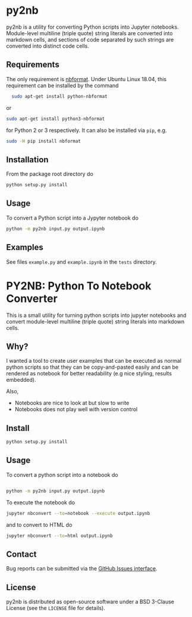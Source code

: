 # py2nb

py2nb is a utility for converting Python scripts into Jupyter notebooks.
Module-level multiline (triple quote) string literals are converted
into markdown cells, and sections of code separated by such strings are
converted into distinct code cells.


## Requirements

The only requirement is [nbformat](https://github.com/jupyter/nbformat).
Under Ubuntu Linux 18.04, this requirement can be installed by the command
```bash
  sudo apt-get install python-nbformat
```
or
```bash
sudo apt-get install python3-nbformat
```
for Python 2 or 3 respectively. It can also be installed via `pip`, e.g.
```bash
sudo -H pip install nbformat
```


## Installation

From the package root directory do
```bash
python setup.py install
```

## Usage

To convert a Python script into a Jypyter notebook do
```bash
python -m py2nb input.py output.ipynb
```

## Examples

See files `example.py` and `example.ipynb` in the `tests` directory.





# PY2NB: Python To Notebook Converter

This is a small utility for turning python scripts into jupyter notebooks and
convert module-level multiline (triple quote) string literals into markdown
cells.

## Why?

I wanted a tool to create user examples that can be executed as normal python
scripts so that they can be copy-and-pasted easily and can be rendered as
notebook for better readability (e.g nice styling, results embedded).

Also,

* Notebooks are nice to look at but slow to write
* Notebooks does not play well with version control


## Install

```bash
python setup.py install
```


## Usage


To convert a python script into a notebook do
```bash

python -m py2nb input.py output.ipynb
```

To execute the notebook do
```bash
jupyter nbconvert --to=notebook --execute output.ipynb
```
and to convert to HTML do
```bash
jupyter nbconvert --to=html output.ipynb
```


## Contact

Bug reports can be submitted via the [GitHub Issues interface](https://github.com/bwohlberg/py2nb/issues).



## License

py2nb is distributed as open-source software under a BSD 3-Clause License (see the ``LICENSE`` file for details).
